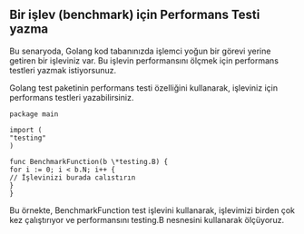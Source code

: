 ## Bir işlev (benchmark) için Performans Testi yazma

Bu senaryoda, Golang kod tabanınızda işlemci yoğun bir görevi yerine getiren bir işleviniz var. Bu işlevin performansını ölçmek için performans testleri yazmak istiyorsunuz.

Golang test paketinin performans testi özelliğini kullanarak, işleviniz için performans testleri yazabilirsiniz. 

```
package main

import (
"testing"
)

func BenchmarkFunction(b \*testing.B) {
for i := 0; i < b.N; i++ {
// İşlevinizi burada calıstırın
}
}
```

Bu örnekte, BenchmarkFunction test işlevini kullanarak, işlevimizi birden çok kez çalıştırıyor ve performansını testing.B nesnesini kullanarak ölçüyoruz.
